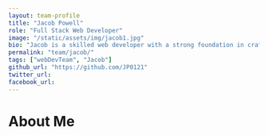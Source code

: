 ```yaml
---
layout: team-profile
title: "Jacob Powell"
role: "Full Stack Web Developer"
image: "/static/assets/img/jacob1.jpg"
bio: "Jacob is a skilled web developer with a strong foundation in crafting dynamic, user-friendly websites. With experience across various industries, he specializes in front-end and back-end development, delivering clean and efficient solutions "
permalink: "team/jacob/"
tags: ["webDevTeam", "Jacob"]
github_url: "https://github.com/JP0121"
twitter_url: 
facebook_url: 
---
```


# About Me

